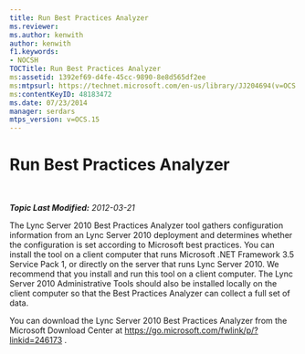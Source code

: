 ```yaml
---
title: Run Best Practices Analyzer
ms.reviewer: 
ms.author: kenwith
author: kenwith
f1.keywords:
- NOCSH
TOCTitle: Run Best Practices Analyzer
ms:assetid: 1392ef69-d4fe-45cc-9890-8e8d565df2ee
ms:mtpsurl: https://technet.microsoft.com/en-us/library/JJ204694(v=OCS.15)
ms:contentKeyID: 48183472
ms.date: 07/23/2014
manager: serdars
mtps_version: v=OCS.15
---
```


<div data-xmlns="http://www.w3.org/1999/xhtml">

<div class="topic" data-xmlns="http://www.w3.org/1999/xhtml" data-msxsl="urn:schemas-microsoft-com:xslt" data-cs="http://msdn.microsoft.com/">

<div data-asp="https://msdn2.microsoft.com/asp">

# Run Best Practices Analyzer

</div>

<div id="mainSection">

<div id="mainBody">

<span> </span>

_**Topic Last Modified:** 2012-03-21_

The Lync Server 2010 Best Practices Analyzer tool gathers configuration information from an Lync Server 2010 deployment and determines whether the configuration is set according to Microsoft best practices. You can install the tool on a client computer that runs Microsoft .NET Framework 3.5 Service Pack 1, or directly on the server that runs Lync Server 2010. We recommend that you install and run this tool on a client computer. The Lync Server 2010 Administrative Tools should also be installed locally on the client computer so that the Best Practices Analyzer can collect a full set of data.

You can download the Lync Server 2010 Best Practices Analyzer from the Microsoft Download Center at <https://go.microsoft.com/fwlink/p/?linkid=246173> .

</div>

<span> </span>

</div>

</div>

</div>

